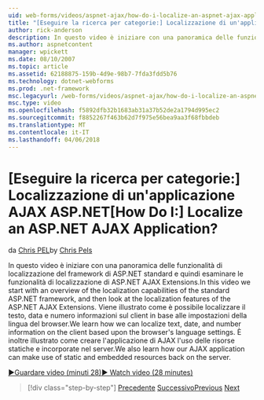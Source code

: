 ```yaml
---
uid: web-forms/videos/aspnet-ajax/how-do-i-localize-an-aspnet-ajax-application
title: "[Eseguire la ricerca per categorie:] Localizzazione di un'applicazione AJAX ASP.NET | Microsoft Docs"
author: rick-anderson
description: In questo video è iniziare con una panoramica delle funzionalità di localizzazione del framework di ASP.NET standard e quindi esaminare le funzionalità di localizzazione del...
ms.author: aspnetcontent
manager: wpickett
ms.date: 08/10/2007
ms.topic: article
ms.assetid: 62188875-159b-4d9e-98b7-7fda3fdd5b76
ms.technology: dotnet-webforms
ms.prod: .net-framework
msc.legacyurl: /web-forms/videos/aspnet-ajax/how-do-i-localize-an-aspnet-ajax-application
msc.type: video
ms.openlocfilehash: f5892dfb32b1683ab31a37b52de2a1794d995ec2
ms.sourcegitcommit: f8852267f463b62d7f975e56bea9aa3f68fbbdeb
ms.translationtype: MT
ms.contentlocale: it-IT
ms.lasthandoff: 04/06/2018
---
```

<a name="how-do-i-localize-an-aspnet-ajax-application"></a><span data-ttu-id="fb537-104">[Eseguire la ricerca per categorie:] Localizzazione di un'applicazione AJAX ASP.NET</span><span class="sxs-lookup"><span data-stu-id="fb537-104">[How Do I:] Localize an ASP.NET AJAX Application?</span></span>
====================
<span data-ttu-id="fb537-105">da [Chris PEL](https://twitter.com/chrispels)</span><span class="sxs-lookup"><span data-stu-id="fb537-105">by [Chris Pels](https://twitter.com/chrispels)</span></span>

<span data-ttu-id="fb537-106">In questo video è iniziare con una panoramica delle funzionalità di localizzazione del framework di ASP.NET standard e quindi esaminare le funzionalità di localizzazione di ASP.NET AJAX Extensions.</span><span class="sxs-lookup"><span data-stu-id="fb537-106">In this video we start with an overview of the localization capabilities of the standard ASP.NET framework, and then look at the localization features of the ASP.NET AJAX Extensions.</span></span> <span data-ttu-id="fb537-107">Viene illustrato come è possibile localizzare il testo, data e numero informazioni sul client in base alle impostazioni della lingua del browser.</span><span class="sxs-lookup"><span data-stu-id="fb537-107">We learn how we can localize text, date, and number information on the client based upon the browser's language settings.</span></span> <span data-ttu-id="fb537-108">È inoltre illustrato come creare l'applicazione di AJAX l'uso delle risorse statiche e incorporate nel server.</span><span class="sxs-lookup"><span data-stu-id="fb537-108">We also learn how our AJAX application can make use of static and embedded resources back on the server.</span></span>

[<span data-ttu-id="fb537-109">&#9654;Guardare video (minuti 28)</span><span class="sxs-lookup"><span data-stu-id="fb537-109">&#9654; Watch video (28 minutes)</span></span>](https://channel9.msdn.com/Blogs/ASP-NET-Site-Videos/how-do-i-localize-an-aspnet-ajax-application)

> [!div class="step-by-step"]
> <span data-ttu-id="fb537-110">[Precedente](how-do-i-implement-the-persistent-communications-pattern-with-the-updatepanel.md)
> [Successivo](how-do-i-implement-the-persistent-communications-pattern-using-web-services.md)</span><span class="sxs-lookup"><span data-stu-id="fb537-110">[Previous](how-do-i-implement-the-persistent-communications-pattern-with-the-updatepanel.md)
[Next](how-do-i-implement-the-persistent-communications-pattern-using-web-services.md)</span></span>
